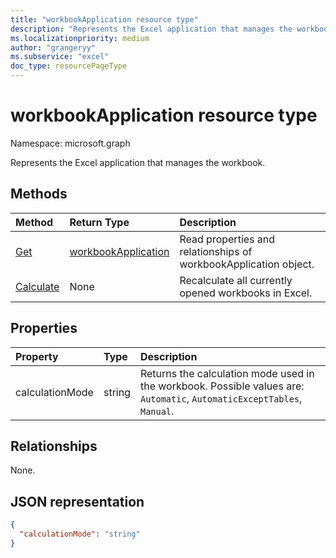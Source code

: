 ```yaml
---
title: "workbookApplication resource type"
description: "Represents the Excel application that manages the workbook."
ms.localizationpriority: medium
author: "grangeryy"
ms.subservice: "excel"
doc_type: resourcePageType
---
```


# workbookApplication resource type

Namespace: microsoft.graph

Represents the Excel application that manages the workbook.


## Methods

| Method		   | Return Type	|Description|
|:---------------|:--------|:----------|
|[Get](../api/workbookapplication-get.md) | [workbookApplication](workbookapplication.md) |Read properties and relationships of workbookApplication object.|
|[Calculate](../api/workbookapplication-calculate.md)|None|Recalculate all currently opened workbooks in Excel.|

## Properties
| Property	   | Type	|Description|
|:---------------|:--------|:----------|
|calculationMode|string|Returns the calculation mode used in the workbook. Possible values are: `Automatic`, `AutomaticExceptTables`, `Manual`.|

## Relationships
None.


## JSON representation

<!-- {
  "blockType": "resource",
  "optionalProperties": [

  ],
  "@odata.type": "microsoft.graph.workbookApplication"
}-->

```json
{
  "calculationMode": "string"
}

```

<!-- uuid: 8fcb5dbc-d5aa-4681-8e31-b001d5168d79
2015-10-25 14:57:30 UTC -->
<!--
{
  "type": "#page.annotation",
  "description": "workbookApplication resource",
  "keywords": "",
  "section": "documentation",
  "tocPath": "",
  "suppressions": []
}
-->

